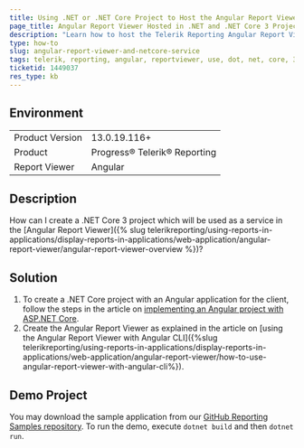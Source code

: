 ```yaml
---
title: Using .NET or .NET Core Project to Host the Angular Report Viewer
page_title: Angular Report Viewer Hosted in .NET and .NET Core 3 Project
description: "Learn how to host the Telerik Reporting Angular Report Viewer in a project targeting .NET or .NET Core."
type: how-to
slug: angular-report-viewer-and-netcore-service
tags: telerik, reporting, angular, reportviewer, use, dot, net, core, 3, project, as, service
ticketid: 1449037
res_type: kb
---
```


## Environment

<table>
	<tbody>
		<tr>
			<td>Product Version</td>
			<td>13.0.19.116+</td>
		</tr>
		<tr>
			<td>Product</td>
			<td>Progress® Telerik® Reporting</td>
		</tr>
		<tr>
			<td>Report Viewer</td>
			<td>Angular</td>
		</tr>
	</tbody>
</table>


## Description

How can I create a .NET Core 3 project which will be used as a service in the [Angular Report Viewer]({% slug telerikreporting/using-reports-in-applications/display-reports-in-applications/web-application/angular-report-viewer/angular-report-viewer-overview %})?

## Solution

1. To create a .NET Core project with an Angular application for the client, follow the steps in the article on [implementing an Angular project with ASP.NET Core](https://dev.to/diogenespolanco/implementing-a-angular-project-with-aspnet-core-2ik).
1. Create the Angular Report Viewer as explained in the article on [using the Angular Report Viewer with Angular CLI]({%slug telerikreporting/using-reports-in-applications/display-reports-in-applications/web-application/angular-report-viewer/how-to-use-angular-report-viewer-with-angular-cli%}).

## Demo Project

You may download the sample application from our [GitHub Reporting Samples repository](https://github.com/telerik/reporting-samples/tree/master/Angular%20with%20.NET%20Core3%20Service). To run the demo, execute `dotnet build` and then `dotnet run`.
